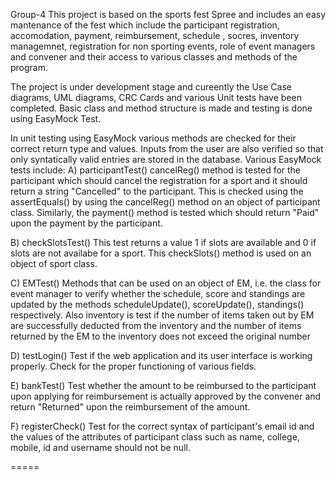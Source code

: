 Group-4
This project is based on the sports fest Spree and includes an easy mantenance of the fest which include the participant registration, accomodation, payment, reimbursement, schedule , socres, inventory managemnet, registration for non sporting events, role of event managers and convener and their access to various classes and methods of the program.

The project is under development stage and cureently the Use Case diagrams, UML diagrams, CRC Cards and various Unit tests have been completed. Basic class and method structure is made and testing is done using EasyMock Test.

In unit testing using EasyMock various methods are checked for their correct return type and values. Inputs from the user are also verified so that only syntatically valid entries are stored in the database.
Various EasyMock tests include:
A) participantTest()
cancelReg() method is tested for the participant which should cancel the registration for a sport and it should return a string "Cancelled" to the participant. This is checked using the assertEquals() by using the cancelReg() method on an object of participant class.
Similarly, the payment() method is tested which should return "Paid" upon the payment by the participant.

B) checkSlotsTest()
This test returns a value 1 if slots are available and 0 if slots are not availabe for a sport. This checkSlots() method is used on an object of sport class.

C) EMTest()
Methods that can be used on an object of EM, i.e. the class for event manager to verify whether the schedule, score and standings are updated by the methods scheduleUpdate(), scoreUpdate(), standings() respectively.
Also inventory is test if the number of items taken out by EM are successfully deducted from the inventory and the number of items returned by the EM to the inventory does not exceed the original number

D) testLogin()
Test if the web application and its user interface is working properly. Check for the proper functioning of various fields.

E) bankTest()
Test whether the amount to be reimbursed to the participant upon applying for reimbursement is actually approved by the convener and return "Returned" upon the reimbursement of the amount.

F) registerCheck()
Test for the correct syntax of participant's email id and the values of the attributes of participant class such as name, college, mobile, id and username should not be null.

=====
